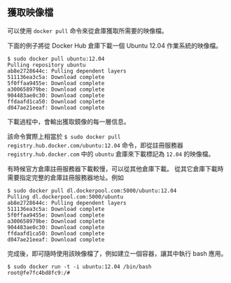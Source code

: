 ## 獲取映像檔

可以使用 `docker pull` 命令來從倉庫獲取所需要的映像檔。

下面的例子將從 Docker Hub 倉庫下載一個 Ubuntu 12.04 作業系統的映像檔。
```
$ sudo docker pull ubuntu:12.04
Pulling repository ubuntu
ab8e2728644c: Pulling dependent layers
511136ea3c5a: Download complete
5f0ffaa9455e: Download complete
a300658979be: Download complete
904483ae0c30: Download complete
ffdaafd1ca50: Download complete
d047ae21eeaf: Download complete
```
下載過程中，會輸出獲取鏡像的每一層信息。

該命令實際上相當於 `$ sudo docker pull registry.hub.docker.com/ubuntu:12.04` 命令，即從註冊服務器 `registry.hub.docker.com` 中的 `ubuntu` 倉庫來下載標記為 `12.04` 的映像檔。

有時候官方倉庫註冊服務器下載較慢，可以從其他倉庫下載。
從其它倉庫下載時需要指定完整的倉庫註冊服務器地址。例如
```
$ sudo docker pull dl.dockerpool.com:5000/ubuntu:12.04
Pulling dl.dockerpool.com:5000/ubuntu
ab8e2728644c: Pulling dependent layers
511136ea3c5a: Download complete
5f0ffaa9455e: Download complete
a300658979be: Download complete
904483ae0c30: Download complete
ffdaafd1ca50: Download complete
d047ae21eeaf: Download complete
```

完成後，即可隨時使用該映像檔了，例如建立一個容器，讓其中執行 bash 應用。
```
$ sudo docker run -t -i ubuntu:12.04 /bin/bash
root@fe7fc4bd8fc9:/#
```
